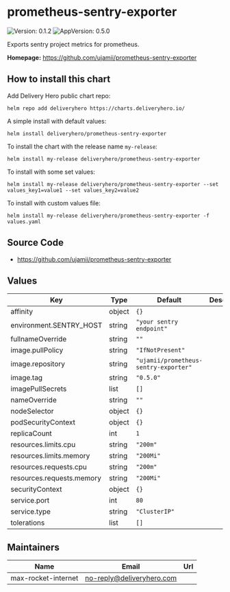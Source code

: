 # prometheus-sentry-exporter

![Version: 0.1.2](https://img.shields.io/badge/Version-0.1.2-informational?style=flat-square) ![AppVersion: 0.5.0](https://img.shields.io/badge/AppVersion-0.5.0-informational?style=flat-square)

Exports sentry project metrics for prometheus.

**Homepage:** <https://github.com/ujamii/prometheus-sentry-exporter>

## How to install this chart

Add Delivery Hero public chart repo:

```console
helm repo add deliveryhero https://charts.deliveryhero.io/
```

A simple install with default values:

```console
helm install deliveryhero/prometheus-sentry-exporter
```

To install the chart with the release name `my-release`:

```console
helm install my-release deliveryhero/prometheus-sentry-exporter
```

To install with some set values:

```console
helm install my-release deliveryhero/prometheus-sentry-exporter --set values_key1=value1 --set values_key2=value2
```

To install with custom values file:

```console
helm install my-release deliveryhero/prometheus-sentry-exporter -f values.yaml
```

## Source Code

* <https://github.com/ujamii/prometheus-sentry-exporter>

## Values

| Key | Type | Default | Description |
|-----|------|---------|-------------|
| affinity | object | `{}` |  |
| environment.SENTRY_HOST | string | `"your sentry endpoint"` |  |
| fullnameOverride | string | `""` |  |
| image.pullPolicy | string | `"IfNotPresent"` |  |
| image.repository | string | `"ujamii/prometheus-sentry-exporter"` |  |
| image.tag | string | `"0.5.0"` |  |
| imagePullSecrets | list | `[]` |  |
| nameOverride | string | `""` |  |
| nodeSelector | object | `{}` |  |
| podSecurityContext | object | `{}` |  |
| replicaCount | int | `1` |  |
| resources.limits.cpu | string | `"200m"` |  |
| resources.limits.memory | string | `"200Mi"` |  |
| resources.requests.cpu | string | `"200m"` |  |
| resources.requests.memory | string | `"200Mi"` |  |
| securityContext | object | `{}` |  |
| service.port | int | `80` |  |
| service.type | string | `"ClusterIP"` |  |
| tolerations | list | `[]` |  |

## Maintainers

| Name | Email | Url |
| ---- | ------ | --- |
| max-rocket-internet | no-reply@deliveryhero.com |  |
